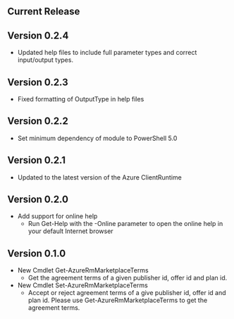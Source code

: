 <!--
    Please leave this section at the top of the change log.

    Changes for the current release should go under the section titled "Current Release", and should adhere to the following format:

    ## Current Release
    * Overview of change #1
        - Additional information about change #1
    * Overview of change #2
        - Additional information about change #2
        - Additional information about change #2
    * Overview of change #3
    * Overview of change #4
        - Additional information about change #4

    ## YYYY.MM.DD - Version X.Y.Z (Previous Release)
    * Overview of change #1
        - Additional information about change #1
-->
## Current Release

## Version 0.2.4
* Updated help files to include full parameter types and correct input/output types.

## Version 0.2.3
* Fixed formatting of OutputType in help files

## Version 0.2.2
* Set minimum dependency of module to PowerShell 5.0

## Version 0.2.1
* Updated to the latest version of the Azure ClientRuntime

## Version 0.2.0
* Add support for online help
    - Run Get-Help with the -Online parameter to open the online help in your default Internet browser
    
## Version 0.1.0
* New Cmdlet Get-AzureRmMarketplaceTerms
    - Get the agreement terms of a given publisher id, offer id and plan id.
* New Cmdlet Set-AzureRmMarketplaceTerms
	- Accept or reject agreement terms of a give publisher id, offer id and plan id. Please use Get-AzureRmMarketplaceTerms to get the agreement terms.
